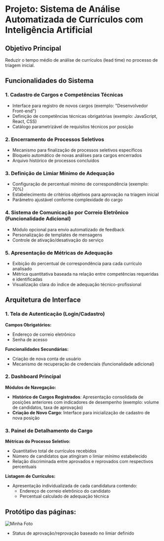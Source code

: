 # Projeto: Sistema de Análise Automatizada de Currículos com Inteligência Artificial

## Objetivo Principal

Reduzir o tempo médio de análise de currículos (lead time) no processo de triagem inicial.

## Funcionalidades do Sistema

### 1. Cadastro de Cargos e Competências Técnicas
- Interface para registro de novos cargos (exemplo: "Desenvolvedor Front-end")
- Definição de competências técnicas obrigatórias (exemplo: JavaScript, React, CSS)
- Catálogo parametrizável de requisitos técnicos por posição

### 2. Encerramento de Processos Seletivos
- Mecanismo para finalização de processos seletivos específicos
- Bloqueio automático de novas análises para cargos encerrados
- Arquivo histórico de processos concluídos

### 3. Definição de Limiar Mínimo de Adequação
- Configuração de percentual mínimo de correspondência (exemplo: 70%)
- Estabelecimento de critérios objetivos para aprovação na triagem inicial
- Parâmetro ajustável conforme complexidade do cargo

### 4. Sistema de Comunicação por Correio Eletrônico (Funcionalidade Adicional)
- Módulo opcional para envio automatizado de feedback
- Personalização de templates de mensagens
- Controle de ativação/desativação do serviço

### 5. Apresentação de Métricas de Adequação
- Exibição do percentual de correspondência para cada currículo analisado
- Métrica quantitativa baseada na relação entre competências requeridas e identificadas
- Visualização clara do índice de adequação técnico-profissional

## Arquitetura de Interface

### 1. Tela de Autenticação (Login/Cadastro)

**Campos Obrigatórios:**
- Endereço de correio eletrônico
- Senha de acesso

**Funcionalidades Secundárias:**
- Criação de nova conta de usuário
- Mecanismo de recuperação de credenciais (funcionalidade adicional)

### 2. Dashboard Principal

**Módulos de Navegação:**
- **Histórico de Cargos Registrados**: Apresentação consolidada de posições anteriores com indicadores de desempenho (exemplo: volume de candidatos, taxa de aprovação)
- **Criação de Novo Cargo**: Interface para inicialização de cadastro de nova posição

### 3. Painel de Detalhamento do Cargo

**Métricas do Processo Seletivo:**
- Quantitativo total de currículos recebidos
- Número de candidatos que atingiram o limiar mínimo estabelecido
- Relação discriminada entre aprovados e reprovados com respectivos percentuais

**Listagem de Currículos:**
- Apresentação individualizada de cada candidatura contendo:
  - Endereço de correio eletrônico do candidato
  - Percentual calculado de adequação técnica
 
## Protótipo das páginas:
![Minha Foto](./images/minha-foto.jpg)

  - Status de aprovação/reprovação baseado no limiar definido

